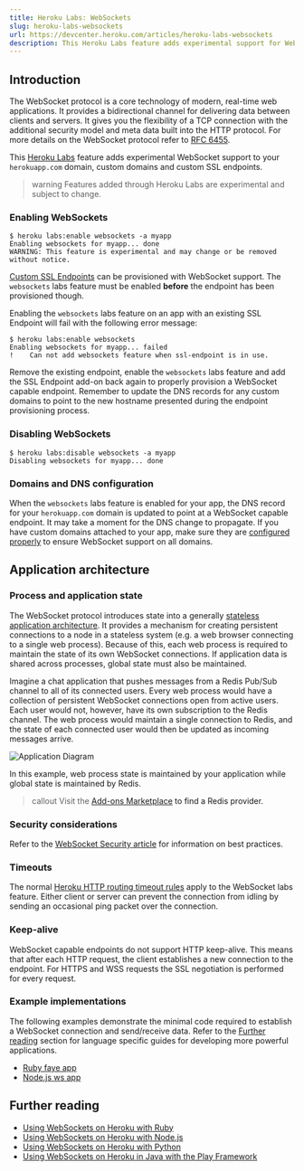 ```yaml
---
title: Heroku Labs: WebSockets
slug: heroku-labs-websockets
url: https://devcenter.heroku.com/articles/heroku-labs-websockets
description: This Heroku Labs feature adds experimental support for WebSocket capable HTTP endpoints
---
```


## Introduction

The WebSocket protocol is a core technology of modern, real-time web applications.  It provides a bidirectional channel for delivering data between clients and servers.  It gives you the flexibility of a TCP connection with the additional security model and meta data built into the HTTP protocol.  For more details on the WebSocket protocol refer to [RFC 6455](http://tools.ietf.org/html/rfc6455).

This [Heroku Labs](http://devcenter.heroku.com/categories/labs) feature adds experimental WebSocket support to your `herokuapp.com` domain, custom domains and custom SSL endpoints.

>warning
>Features added through Heroku Labs are experimental and subject to change.

### Enabling WebSockets

```term
$ heroku labs:enable websockets -a myapp
Enabling websockets for myapp... done
WARNING: This feature is experimental and may change or be removed without notice.
```

[Custom SSL Endpoints](https://devcenter.heroku.com/articles/ssl-endpoint) can be provisioned with WebSocket support.  The `websockets` labs feature must be enabled __before__ the endpoint has been provisioned though.

Enabling the `websockets` labs feature on an app with an existing SSL Endpoint will fail with the following error message:

```term
$ heroku labs:enable websockets
Enabling websockets for myapp... failed
!    Can not add websockets feature when ssl-endpoint is in use.
```

Remove the existing endpoint, enable the `websockets` labs feature and add the SSL Endpoint add-on back again to properly provision a WebSocket capable endpoint. Remember to update the DNS records for any custom domains to point to the new hostname presented during the endpoint provisioning process.

### Disabling WebSockets

```term
$ heroku labs:disable websockets -a myapp
Disabling websockets for myapp... done
```
### Domains and DNS configuration

When the `websockets` labs feature is enabled for your app, the DNS record for your `herokuapp.com` domain is updated to point at a WebSocket capable endpoint.  It may take a moment for the DNS change to propagate.  If you have custom domains attached to your app, make sure they are [configured properly](https://devcenter.heroku.com/articles/custom-domains) to ensure WebSocket support on all domains.

## Application architecture

### Process and application state

The WebSocket protocol introduces state into a generally
[stateless application architecture](/articles/runtime-principles#statelessness). 
It provides a mechanism for creating persistent connections to a node in a 
stateless system (e.g. a web browser connecting to a single web process). 
Because of this, each web process is required to maintain the state of 
its own WebSocket connections. If application data is shared across 
processes, global state must also be maintained.

Imagine a chat application that pushes messages from a Redis Pub/Sub 
channel to all of its connected users. Every web process would have a 
collection of persistent WebSocket connections open from active users.
Each user would not, however, have its own subscription to the Redis channel.
The web process would maintain a single connection to Redis, and the state
of each connected user would then be updated as incoming messages arrive.

![Application Diagram](https://s3.amazonaws.com/heroku.devcenter/heroku_assets/images/225-original.jpg)

In this example, web process state is maintained by your application while global state is maintained by Redis.

> callout
> Visit the <a href="https://addons.heroku.com/?q=redis">Add-ons Marketplace<a/> to find a Redis provider.

### Security considerations

Refer to the [WebSocket Security article](https://devcenter.heroku.com/articles/websocket-security) for information on best practices.

### Timeouts

The normal [Heroku HTTP routing timeout rules](https://devcenter.heroku.com/articles/http-routing#timeouts) apply to the WebSocket labs feature. Either client or server can prevent the connection from idling by sending an occasional ping packet over the connection.

### Keep-alive

WebSocket capable endpoints do not support HTTP keep-alive. This means that after each HTTP request, the client establishes a new connection to the endpoint. For HTTPS and WSS requests the SSL negotiation is performed for every request.

### Example implementations

The following examples demonstrate the minimal code required to establish a WebSocket connection and send/receive data. Refer to the [Further reading](https://devcenter.heroku.com/articles/heroku-labs-websockets#further-reading) section for language specific guides for developing more powerful applications.

* [Ruby faye app](https://github.com/heroku-examples/ruby-ws-test)
* [Node.js ws app](https://github.com/heroku-examples/node-ws-test)

## Further reading

* [Using WebSockets on Heroku with Ruby](https://devcenter.heroku.com/articles/ruby-websockets)
* [Using WebSockets on Heroku with Node.js](https://devcenter.heroku.com/articles/node-websockets)
* [Using WebSockets on Heroku with Python](https://devcenter.heroku.com/articles/python-websockets)
* [Using WebSockets on Heroku in Java with the Play Framework](https://devcenter.heroku.com/articles/play-java-websockets)